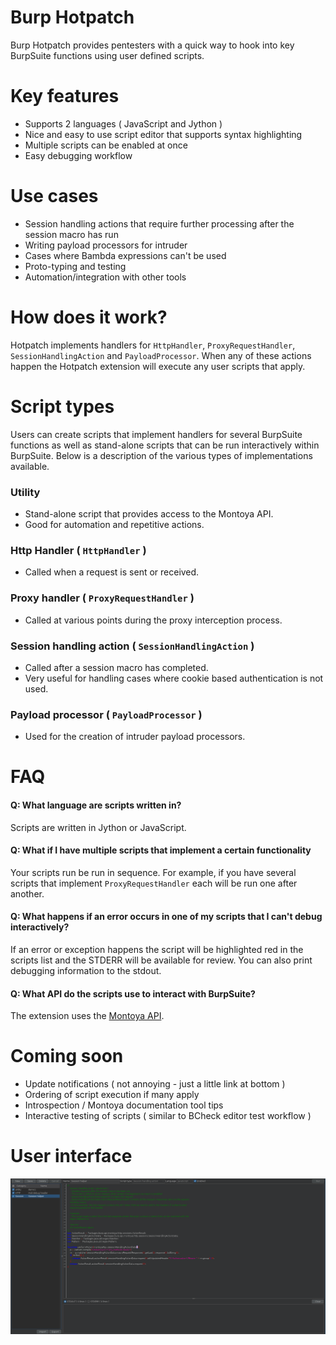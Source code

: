 # Burp Hotpatch
Burp Hotpatch ️provides pentesters with a quick way to hook into key BurpSuite functions using user defined scripts.

# Key features
- Supports 2 languages ( JavaScript and Jython )
- Nice and easy to use script editor that supports syntax highlighting
- Multiple scripts can be enabled at once
- Easy debugging workflow

# Use cases
- Session handling actions that require further processing after the session macro has run
- Writing payload processors for intruder
- Cases where Bambda expressions can't be used
- Proto-typing and testing
- Automation/integration with other tools

# How does it work?
Hotpatch implements handlers for `HttpHandler`, `ProxyRequestHandler`, `SessionHandlingAction` and `PayloadProcessor`.
When any of these actions happen the Hotpatch extension will execute any user scripts that apply.

# Script types
Users can create scripts that implement handlers for several BurpSuite functions as well as stand-alone scripts that can
be run interactively within BurpSuite. Below is a description of the various types of implementations available.

### Utility
- Stand-alone script that provides access to the Montoya API.
- Good for automation and repetitive actions.

### Http Handler ( `HttpHandler` )
- Called when a request is sent or received.

### Proxy handler ( `ProxyRequestHandler` )
- Called at various points during the proxy interception process.

### Session handling action ( `SessionHandlingAction` )
- Called after a session macro has completed.
- Very useful for handling cases where cookie based authentication is not used.

### Payload processor ( `PayloadProcessor` )
- Used for the creation of intruder payload processors.

# FAQ

#### Q: What language are scripts written in?
Scripts are written in Jython or JavaScript.

#### Q: What if I have multiple scripts that implement a certain functionality 
Your scripts run be run in sequence. For example, if you have several scripts that implement `ProxyRequestHandler` each
will be run one after another.

#### Q: What happens if an error occurs in one of my scripts that I can't debug interactively?
If an error or exception happens the script will be highlighted red in the scripts list and the STDERR will be available
for review. You can also print debugging information to the stdout.

#### Q: What API do the scripts use to interact with BurpSuite?
The extension uses the [Montoya API](https://portswigger.github.io/burp-extensions-montoya-api/javadoc/burp/api/montoya/MontoyaApi.html).

# Coming soon
- Update notifications ( not annoying - just a little link at bottom )
- Ordering of script execution if many apply
- Introspection / Montoya documentation tool tips 
- Interactive testing of scripts ( similar to BCheck editor test workflow ) 

# User interface
![image](images/ui.png)